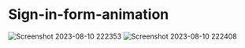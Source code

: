# Sign-in-form-animation

![Screenshot 2023-08-10 222353](https://github.com/kunal7216/Sign-in-form-animation/assets/112888767/64113abf-07b4-4bfe-aed2-68e0c3dd88d3)
![Screenshot 2023-08-10 222408](https://github.com/kunal7216/Sign-in-form-animation/assets/112888767/43491a53-7534-4d5e-a000-fc649c48c277)
